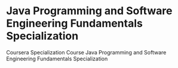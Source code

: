# Java Programming and Software Engineering Fundamentals Specialization
 Coursera Specialization Course  Java Programming and Software Engineering Fundamentals Specialization

